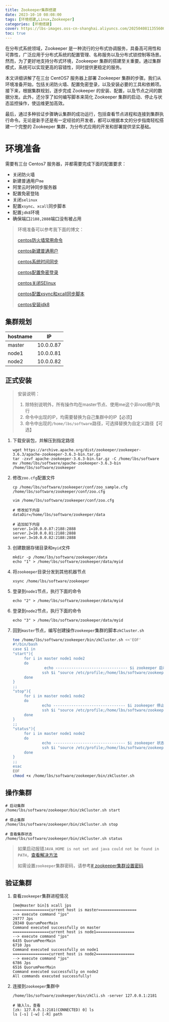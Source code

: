 ```yaml
---
title: Zookeeper集群搭建
date: 2023-10-10 08:08:00
tags: [环境搭建,Linux,Zookeeper]
categories: [环境搭建]
cover: https://lbs-images.oss-cn-shanghai.aliyuncs.com/20250408113556002.png
toc: true
---
```


在分布式系统领域，Zookeeper 是一种流行的分布式协调服务，具备高可用性和可靠性，广泛应用于分布式系统的配置管理、名称服务以及分布式锁控制等场景。然而，为了更好地支持分布式环境，Zookeeper 集群的搭建至关重要。通过集群模式，系统可以实现更高的容错性，同时提供更稳定的服务。

本文详细讲解了在三台 CentOS7 服务器上部署 Zookeeper 集群的步骤。我们从环境准备开始，包括关闭防火墙、配置免密登录，以及安装必要的工具和依赖项。接下来，根据集群规划，逐步完成 Zookeeper 的安装、配置，以及节点之间的数据分发。此外，还分享了如何编写脚本来简化 Zookeeper 集群的启动、停止与状态监控操作，使运维更加高效。

最后，通过多种验证步骤确认集群的成功运行，包括查看节点进程和连接到集群执行命令。无论是新手还是有一定经验的开发者，都可以根据本文的分步指南轻松搭建一个完整的 Zookeeper 集群，为分布式应用的开发和部署提供坚实基础。

<!-- more -->

# 环境准备

需要有三台 Centos7 服务器，并都需要完成下面的配置要求：

-   关闭防火墙
-   新建普通用户`me`
-   阿里云时钟同步服务器
-   配置免密登陆
-   关闭`selinux`
-   配置`xsync`、`xcall`同步脚本
-   配置`jdk8`环境
-   确保端口`2188,2888`端口没有被占用

> 环境准备可以参考我下面的博文：
>
> [centos防火墙常用命令](https://juejin.cn/post/7178874541744062522)
>
> [centos新建普通用户](https://juejin.cn/post/7357917741908787215)
>
> [centos系统时间同步](https://juejin.cn/post/7357917741908656143)
>
> [centos配置免密登录](https://juejin.cn/post/7277395904217939968)
>
> [centos关闭SElinux](https://juejin.cn/post/7322518787424305162)
>
> [centos配置xsync和xcall同步脚本](https://juejin.cn/post/7295962144750813221)
>
> [centos安装jdk8](https://juejin.cn/post/7173667982051606558)

## 集群规划

| hostname | IP | 
| --- | --- |
| master | 10.0.0.87 |
| node1 | 10.0.0.81 |
| node2 | 10.0.0.82 |

## 正式安装

> 安装说明：
> 1. 除特别说明外，所有操作均在master节点、使用me这个非root用户执行
> 2. 命令中出现的IP，均需要替换为自己集群中的IP【必须】
> 3. 命令中出现的`/home/lbs/software`路径，可选择替换为自定义路径【可选】

1. 下载安装包，并解压到指定路径
    ```shell
    wget https://archive.apache.org/dist/zookeeper/zookeeper-3.6.3/apache-zookeeper-3.6.3-bin.tar.gz
    tar -zxvf apache-zookeeper-3.6.3-bin.tar.gz -C /home/lbs/software
    mv /home/lbs/software/apache-zookeeper-3.6.3-bin /home/lbs/software/zookeeper
    ```

2. 修改`zoo.cfg`配置文件
    ```shell
    cp /home/lbs/software/zookeeper/conf/zoo_sample.cfg /home/lbs/software/zookeeper/conf/zoo.cfg
    
    vim /home/lbs/software/zookeeper/conf/zoo.cfg
    
    # 修改如下内容
    dataDir=/home/lbs/software/zookeeper/data
    
    # 追加如下内容
    server.1=10.0.0.87:2188:2888
    server.2=10.0.0.81:2188:2888
    server.3=10.0.0.82:2188:2888
    ```

3. 创建数据存储目录和`myid`文件
    ```shell
    mkdir -p /home/lbs/software/zookeeper/data
    echo "1" > /home/lbs/software/zookeeper/data/myid
    ```

4. 将`zookeeper`目录分发到其他机器节点
    ```
    xsync /home/lbs/software/zookeeper
    ```

5. 登录到`node1`节点，执行下面的命令
    ```shell
    echo "2" > /home/lbs/software/zookeeper/data/myid
    ```

6. 登录到`node2`节点，执行下面的命令
    ```shell
    echo "3" > /home/lbs/software/zookeeper/data/myid
    ```
7. 回到`master`节点，编写创建操作`zookeeper`集群的脚本`zkCluster.sh`

    ```bash
    tee /home/lbs/software/zookeeper/bin/zkCluster.sh <<'EOF'
    #!/bin/bash
    case $1 in
    "start"){
         for i in master node1 node2
         do
                  echo -------------------------------- $i zookeeper 启动 ---------------------------
                 ssh $i "source /etc/profile;/home/lbs/software/zookeeper/bin/zkServer.sh start"
         done
    }
    ;;
    "stop"){
         for i in master node1 node2
         do
                 echo -------------------------------- $i zookeeper 停止 ---------------------------
                 ssh $i "source /etc/profile;/home/lbs/software/zookeeper/bin/zkServer.sh stop"
         done
    }
    ;;
    "status"){
         for i in master node1 node2
         do
                 echo -------------------------------- $i zookeeper 状态 ---------------------------
                 ssh $i "source /etc/profile;/home/lbs/software/zookeeper/bin/zkServer.sh status"
         done
    }
    ;;
    esac
    EOF
    chmod +x /home/lbs/software/zookeeper/bin/zkCluster.sh
    ```

## 操作集群

```
# 启动集群
/home/lbs/software/zookeeper/bin/zkCluster.sh start

# 停止集群
/home/lbs/software/zookeeper/bin/zkCluster.sh stop

# 查看集群状态
/home/lbs/software/zookeeper/bin/zkCluster.sh status
```

> 如果启动报错`JAVA_HOME is not set and java could not be found in PATH`，[查看解决方法](https://blog.csdn.net/HACKERRONGGE/article/details/102485260)
>
> 如需设置`zookeeper`集群密码，请参考[# zookeeper集群设置密码](https://zhuanlan.zhihu.com/p/560809198)

## 验证集群

1. 查看`zookeeper`集群进程情况
    ```shell
    [me@master bin]$ xcall jps
    ================current host is master=================
    --> execute command "jps"
    29777 Jps
    28340 QuorumPeerMain
    Command executed successfully on master
    ================current host is node1=================
    --> execute command "jps"
    6435 QuorumPeerMain
    6710 Jps
    Command executed successfully on node1
    ================current host is node2=================
    --> execute command "jps"
    6786 Jps
    6516 QuorumPeerMain
    Command executed successfully on node2
    All commands executed successfully!
    ```
2. 连接到`zookeeper`集群中
    ```shell
    /home/lbs/software/zookeeper/bin/zkCli.sh -server 127.0.0.1:2181
    
    # 输入ls，查看
    [zk: 127.0.0.1:2181(CONNECTED) 0] ls
    ls [-s] [-w] [-R] path
    ```
